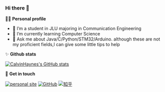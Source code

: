 ### Hi there 👋


👨‍🎓 **Personal profile**
- 🔭 I’m a student in JLU majoring in Communication Engineering
- 🌱 I’m currently learning Computer Science
- 💬 Ask me about Java/C/Python/STM32/Arduino. although these are not my proficient fields,I can give some little tips to help 

✨ **Github stats**  

[![CalvinHaynes's GitHub stats](https://github-readme-stats.vercel.app/api?username=calvinhaynes&hide=prs,contribs&show_icons=true&theme=nord)](https://github.com/dmaner/github-readme-stats)

:hankey: **Get in touch**

[![personal site](https://img.shields.io/badge/个人博客站-pink)](https://blog.calvinhaynes.top/)
[![GitHub](https://img.shields.io/badge/GitHub-grey?logo=github)](https://github.com/CalvinHaynes)
[![知乎](https://img.shields.io/badge/知乎-white?logo=zhihu)](https://www.zhihu.com/people/calvinhaynes)


